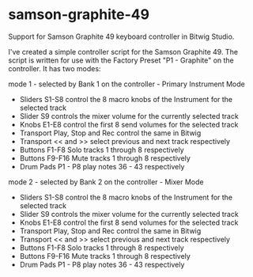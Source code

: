 samson-graphite-49
==================

Support for Samson Graphite 49 keyboard controller in Bitwig Studio.

I've created a simple controller script for the Samson Graphite 49. The script is written for use with the Factory Preset "P1 - Graphite" on the controller. It has two modes:

mode 1 - selected by Bank 1 on the controller - Primary Instrument Mode

* Sliders S1-S8 control the 8 macro knobs of the Instrument for the selected track
* Slider S9 controls the mixer volume for the currently selected track
* Knobs E1-E8 control the first 8 send volumes for the selected track
* Transport Play, Stop and Rec control the same in Bitwig
* Transport << and >> select previous and next track respectively
* Buttons F1-F8 Solo tracks 1 through 8 respectively
* Buttons F9-F16 Mute tracks 1 through 8 respectively
* Drum Pads P1 - P8 play notes 36 -  43 respectively


mode 2 - selected by Bank 2 on the controller - Mixer Mode

* Sliders S1-S8 control the 8 macro knobs of the Instrument for the selected track
* Slider S9 controls the mixer volume for the currently selected track
* Knobs E1-E8 control the first 8 send volumes for the selected track
* Transport Play, Stop and Rec control the same in Bitwig
* Transport << and >> select previous and next track respectively
* Buttons F1-F8 Solo tracks 1 through 8 respectively
* Buttons F9-F16 Mute tracks 1 through 8 respectively
* Drum Pads P1 - P8 play notes 36 -  43 respectively